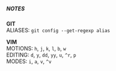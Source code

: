 ##### NOTES
**GIT**<br>
ALIASES: `git config --get-regexp alias`<br>

**VIM**<br>
MOTIONS: `h`, `j`, `k`, `l`, `b`, `w`<br>
EDITING: `d`, `y`, `dd`, `yy`, `u`, `^r`, `p`<br>
MODES: `i`, `a`, `v`, `^v`<br>
